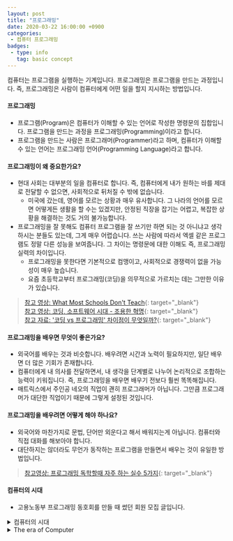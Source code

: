 ```yaml
---
layout: post
title: "프로그래밍"
date: 2020-03-22 16:00:00 +0900
categories: 
 - 컴퓨터 프로그래밍
badges:
 - type: info
   tag: basic concept
---
```


컴퓨터는 프로그램을 실행하는 기계입니다. 프로그래밍은 프로그램을 만드는 과정입니다.
즉, 프로그래밍은 사람이 컴퓨터에게 어떤 일을 할지 지시하는 방법입니다.

<!--more-->

#### **프로그래밍**
- 프로그램(Program)은 컴퓨터가 이해할 수 있는 언어로 작성한 명령문의 집합입니다. 프로그램을 만드는 과정을 프로그래밍(Programming)이라고 합니다.
- 프로그램을 만드는 사람은 프로그래머(Programmer)라고 하며, 컴퓨터가 이해할 수 있는 언어는 프로그래밍 언어(Programming Language)라고 합니다.

#### **프로그래밍이 왜 중요한가요?**
- 현대 사회는 대부분의 일을 컴퓨터로 합니다. 즉, 컴퓨터에게 내가 원하는 바를 제대로 전달할 수 없으면, 사회적으로 뒤처질 수 밖에 없습니다.
  - 미국에 갔는데, 영어를 모르는 상황과 매우 유사합니다. 그 나라의 언어를 모르면 어떻게든 생활을 할 수는 있겠지만, 안정된 직장을 잡기는 어렵고, 복잡한 상황을 해결하는 것도 거의 불가능합니다.
- 프로그래밍을 잘 못해도 컴퓨터 프로그램을 잘 쓰기만 하면 되는 것 아니냐고 생각하시는 분들도 있는데, 그게 매우 어렵습니다. 쓰는 사람에 따라서 엑셀 같은 프로그램도 정말 다른 성능을 보여줍니다. 그 차이는 명령문에 대한 이해도 즉, 프로그래밍 실력의 차이입니다.
  - 프로그래밍을 못한다면 기본적으로 컴맹이고, 사회적으로 경쟁력이 없을 가능성이 매우 높습니다.
  - 요즘 초등학교부터 프로그래밍(코딩)을 의무적으로 가르치는 데는 그만한 이유가 있습니다.

> [참고 영상: What Most Schools Don't Teach](https://www.youtube.com/watch?v=nKIu9yen5nc){: target="_blank"}  
> [참고 영상: 코딩, 소프트웨어 시대 - 조용한 혁명](https://www.youtube.com/watch?v=t346si4gy_M){: target="_blank"}  
> [참고 자료: '코딩 vs 프로그래밍' 차이점이 무엇일까?](https://www.codingworldnews.com/article/view/1132){: target="_blank"}

#### **프로그래밍을 배우면 무엇이 좋은가요?**
- 외국어를 배우는 것과 비슷합니다. 배우려면 시간과 노력이 필요하지만, 일단 배우면 더 많은 기회가 존재합니다.
- 컴퓨터에게 내 의사를 전달하면서, 내 생각을 단계별로 나누어 논리적으로 조합하는 능력이 키워집니다. 즉, 프로그래밍을 배우면 배우기 전보다 훨씬 똑똑해집니다.
- 매트릭스에서 주인공 네오의 직업이 괜히 프로그래머가 아닙니다. 그만큼 프로그래머가 대단한 직업이기 때문에 그렇게 설정된 것입니다.

#### **프로그래밍을 배우려면 어떻게 해야 하나요?**
- 외국어와 마찬가지로 문법, 단어만 외운다고 해서 배워지는게 아닙니다. 컴퓨터와 직접 대화를 해보아야 합니다.
- 대단하지는 않더라도 무언가 동작하는 프로그램을 만들면서 배우는 것이 유일한 방법입니다.

> [참고영상: 프로그래밍 독학할때 자주 하는 실수 5가지](https://www.youtube.com/watch?v=FF6CF8TZIhE){: target="_blank"}

#### **컴퓨터의 시대**

- 고용노동부 프로그래밍 동호회를 만들 때 썼던 회원 모집 글입니다. 

<details>
<summary>컴퓨터의 시대</summary>
<br>
<p>지금은 컴퓨터 시대입니다.</p>

<p>모든 것을 컴퓨터로 하죠.
여러분이 일을 하거나, 놀거나, 무엇을 사거나, 보거나, 듣거나 할 때 대부분 컴퓨터를 사용합니다.
또한, 우리가 사용하는 많은 물건들 역시 점점 컴퓨터로 바뀌고 있습니다. 예전엔 컴퓨터가 아니었던 물건들까지요.
이제 휴대폰, 시계, TV, 냉장고, 세탁기, 자동차, 체중계는 모두 컴퓨터입니다.</p>

<p>누군가가 여러분에게 일을 더 열심히 하라고 한다면, 여러분은 더 많은 시간을 컴퓨터 앞에서 보내게 됩니다.
요즘 시대에 일이란 건 대부분 컴퓨터로 해야하니까요.</p>

<p>이 시대에 좀 더 생산적이고 효율적인 사람이 되기 위해서는 컴퓨터를 잘 다뤄야 합니다.
컴퓨터를 잘 다루려면 컴퓨터 프로그래밍을 배워야 합니다.</p>

<p>컴퓨터 프로그래밍은 사람과 컴퓨터가 대화를 하는 과정입니다. 프로그래밍 언어는 외국어와 비슷합니다.
배우는데 약간의 노력이 필요하지만, 배우게 되면 새로운 경험을 할 수 있습니다.</p>

<p>지금 이 글을 읽는 여러분은 아마도 컴퓨터 프로그래밍을 잘 몰라도 괜찮을 겁니다. 그럭저럭 지낼 수 있습니다.
(여러분 자녀 세대는 그렇지 않을 겁니다. 그게 요즘 초등학교에서 프로그래밍을 의무적으로 가르치는 이유죠.)
그렇지만, 뭔가 의미있는 일을 하고 싶다면 지금부터라도 컴퓨터 프로그래밍을 배워야 합니다.</p>

<p>배워보면, 그 차이를 분명히 아실 수 있을 겁니다.</p>
</details>

<details>
<summary>The era of Computer</summary>
<br>
<p>This is the era of computer.</p>

<p>We do everything on computers.
When you work, play, buy, watch, or listen, you have to use a computer.
Also, many of the things we use are also becoming more and more computers. Even things that weren't computers before.
Now mobile phones, watches, TVs, refrigerators, washing machines, cars, and scales are all computers.</p>

<p>If someone tells you to work harder, you spend more time in front of the computer.
In these days, most of the work is done with computers.</p>

<p>To be a more productive and efficient person in this era, you need to be good at handling computers.
To handle computers well, you need to learn computer programming.</p>

<p>Computer programming is the process by which people and computers communicate. Programming languages ​​are similar to foreign languages.
It takes a little effort to learn, but learning can bring you a new experience.</p>

<p>If you're reading this now, maybe you don't know computer programming very well. We will be able to manage.
(Your child's generation won't. That's why it's mandatory to teach programming in elementary school these days.)
However, if you want to do something meaningful, you should learn computer programming from now on.</p>

<p>If you learn, you will clearly see the difference.</p>
</details>